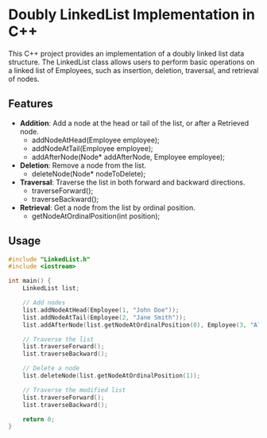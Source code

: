 # Doubly LinkedList Implementation in C++

This C++ project provides an implementation of a doubly linked list data structure. The LinkedList class allows users to perform basic operations on a linked list of Employees, such as insertion, deletion, traversal, and retrieval of nodes.

## Features

- **Addition**: Add a node at the head or tail of the list, or after a Retrieved node.
    - addNodeAtHead(Employee employee);
    - addNodeAtTail(Employee employee);
    - addAfterNode(Node* addAfterNode, Employee employee);
- **Deletion**: Remove a node from the list.
    - deleteNode(Node* nodeToDelete);
- **Traversal**: Traverse the list in both forward and backward directions.
    - traverseForward();
    - traverseBackward();
- **Retrieval**: Get a node from the list by ordinal position.
    - getNodeAtOrdinalPosition(int position);

## Usage

```cpp
#include "LinkedList.h"
#include <iostream>

int main() {
    LinkedList list;

    // Add nodes
    list.addNodeAtHead(Employee(1, "John Doe"));
    list.addNodeAtTail(Employee(2, "Jane Smith"));
    list.addAfterNode(list.getNodeAtOrdinalPosition(0), Employee(3, "Alice Johnson"));

    // Traverse the list
    list.traverseForward();
    list.traverseBackward();

    // Delete a node
    list.deleteNode(list.getNodeAtOrdinalPosition(1));

    // Traverse the modified list
    list.traverseForward();
    list.traverseBackward();

    return 0;
}
```

